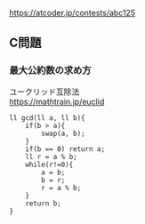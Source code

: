 <https://atcoder.jp/contests/abc125>

## C問題
### 最大公約数の求め方
ユークリッド互除法  
<https://mathtrain.jp/euclid>

```
ll gcd(ll a, ll b){
    if(b > a){
        swap(a, b);
    }
    if(b == 0) return a;
    ll r = a % b;
    while(r!=0){
        a = b;
        b = r;
        r = a % b;
    }
    return b;
}
```